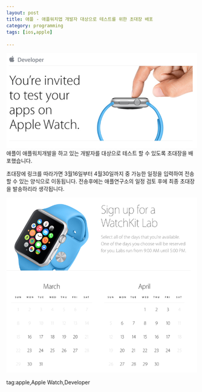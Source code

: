 ```yaml
---
layout: post
title: 애플 - 애플워치앱 개발자 대상으로 테스트를 위한 초대장 배포
category: programming
tags: [ios,apple]

---
```


![apple watch developer invite](/images/posts/apple_watch_developer_invite_01.png)
애플이 애플워치개발을 하고 있는 개발자를 대상으로 테스트 할 수 있도록 초대장을 배포했습니다.

초대장에 링크를 따라가면 3월16일부터 4월30일까지 중 가능한 일정을 입력하여 전송할 수 있는 양식으로 이동됩니다. 전송후에는 애플연구소의 일정 검토 후에 최종 초대장을 발송하리라 생각됩니다.

![apple watch developer invite](/images/posts/apple_watch_developer_invite_02.png)

tag:apple,Apple Watch,Developer